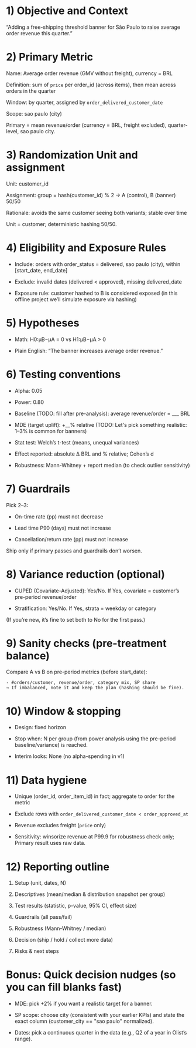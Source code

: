 # 1) Objective and Context

“Adding a free-shipping threshold banner for São Paulo to raise average order revenue this quarter.”

# 2) Primary Metric

Name: Average order revenue (GMV without freight), currency = BRL

Definition: sum of `price` per order_id (across items), then mean across orders in the quarter

Window: by quarter, assigned by `order_delivered_customer_date`

Scope: sao paulo (city)

Primary = mean revenue/order (currency = BRL, freight excluded), quarter-level, sao paulo city.

# 3) Randomization Unit and assignment

Unit: customer_id

Assignment: group = hash(customer_id) % 2 → A (control), B (banner) 50/50

Rationale: avoids the same customer seeing both variants; stable over time

Unit = customer; deterministic hashing 50/50.

# 4) Eligibility and Exposure Rules

- Include: orders with order_status = delivered, sao paulo (city), within [start_date, end_date]

- Exclude: invalid dates (delivered < approved), missing delivered_date

- Exposure rule: customer hashed to B is considered exposed (in this offline project we’ll simulate exposure via hashing)

# 5) Hypotheses

- Math: H0:μB−μA = 0 vs H1:μB−μA > 0

- Plain English: “The banner increases average order revenue.”

# 6) Testing conventions

- Alpha: 0.05

- Power: 0.80

- Baseline (TODO: fill after pre-analysis): average revenue/order = ___ BRL

- MDE (target uplift): +__% relative (TODO: Let's pick something realistic: 1–3% is common for banners)

- Stat test: Welch’s t-test (means, unequal variances)

- Effect reported: absolute Δ BRL and % relative; Cohen’s d

- Robustness: Mann-Whitney + report median (to check outlier sensitivity)

# 7) Guardrails

Pick 2–3:

- On-time rate (pp) must not decrease

- Lead time P90 (days) must not increase

- Cancellation/return rate (pp) must not increase

Ship only if primary passes and guardrails don’t worsen.

# 8) Variance reduction (optional)

- CUPED (Covariate-Adjusted): Yes/No. If Yes, covariate = customer’s pre-period revenue/order

- Stratification: Yes/No. If Yes, strata = weekday or category

(If you’re new, it’s fine to set both to No for the first pass.)

# 9) Sanity checks (pre-treatment balance)

Compare A vs B on pre-period metrics (before start_date):

    - #orders/customer, revenue/order, category mix, SP share
    → If imbalanced, note it and keep the plan (hashing should be fine).

# 10) Window & stopping

- Design: fixed horizon

- Stop when: N per group (from power analysis using the pre-period baseline/variance) is reached.

- Interim looks: None (no alpha-spending in v1)

# 11) Data hygiene

- Unique (order_id, order_item_id) in fact; aggregate to order for the metric

- Exclude rows with `order_delivered_customer_date < order_approved_at`

- Revenue excludes freight (`price` only)

- Sensitivity: winsorize revenue at P99.9 for robustness check only; Primary result uses raw data.

# 12) Reporting outline

1) Setup (unit, dates, N)

2) Descriptives (mean/median & distribution snapshot per group)

3) Test results (statistic, p-value, 95% CI, effect size)

4) Guardrails (all pass/fail)

5) Robustness (Mann-Whitney / median)

6) Decision (ship / hold / collect more data)

7) Risks & next steps

# Bonus: Quick decision nudges (so you can fill blanks fast)

- MDE: pick +2% if you want a realistic target for a banner.

- SP scope: choose city (consistent with your earlier KPIs) and state the exact column (customer_city == "sao paulo" normalized).

- Dates: pick a continuous quarter in the data (e.g., Q2 of a year in Olist’s range).